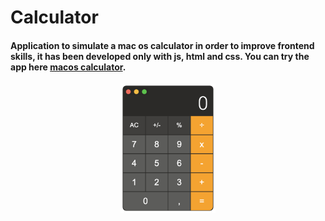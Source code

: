 # Calculator

#### Application to simulate a mac os calculator in order to improve frontend skills, it has been developed only with js, html and css. You can try the app here <a href="https://alherdom.github.io/macos_calculator/" target="_blank">macos calculator</a>.


<div align="center">
<img width=30% src="img/calculator.png">

</div>
